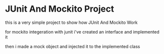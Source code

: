 <h1>JUnit And Mockito Project</h1>
<p>this is a very simple project to show how JUnit And Mockito Work</p>
<p>for mockito integeration with junit i've created an interface and implemented it</p>
<p>then i made a mock object and injected it to the implemented class</p>
